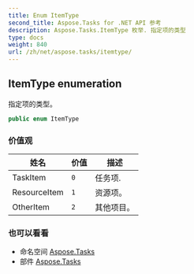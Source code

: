 ```yaml
---
title: Enum ItemType
second_title: Aspose.Tasks for .NET API 参考
description: Aspose.Tasks.ItemType 枚举. 指定项的类型
type: docs
weight: 840
url: /zh/net/aspose.tasks/itemtype/
---
```

## ItemType enumeration

指定项的类型。

```csharp
public enum ItemType
```

### 价值观

| 姓名 | 价值 | 描述 |
| --- | --- | --- |
| TaskItem | `0` | 任务项. |
| ResourceItem | `1` | 资源项。 |
| OtherItem | `2` | 其他项目。 |

### 也可以看看

* 命名空间 [Aspose.Tasks](../../aspose.tasks/)
* 部件 [Aspose.Tasks](../../)


